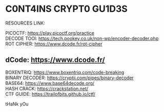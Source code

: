 # C0NT4INS CRYPT0 GU1D3S

RESOURCES LINK:  

PICOCTF: https://play.picoctf.org/practice  
DECODE TOOl: https://tech.pookey.co.uk/non-wp/encoder-decoder.php  
ROT CIPHER: https://www.dcode.fr/rot-cipher  
## dCode: https://www.dcode.fr/
BOXENTRIQ: https://www.boxentriq.com/code-breaking  
BINARY DECODER: https://cryptii.com/pipes/binary-decoder  
BASE64: https://www.base64decode.org/  
HASH CRACK: https://crackstation.net/  
CTF GUIDE: https://trailofbits.github.io/ctf/  



tHaNk yOu


